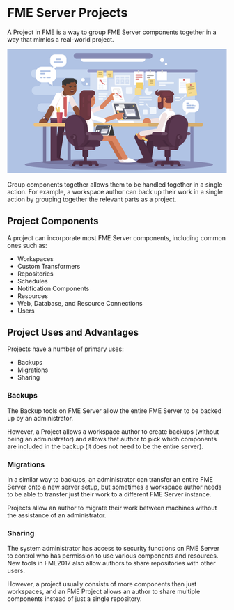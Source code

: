 # FME Server Projects

A Project in FME is a way to group FME Server components together in a way that mimics a real-world project.

![](./Images/Img5.000.ProjectsHeaderImage.png)

Group components together allows them to be handled together in a single action. For example, a workspace author can back up their work in a single action by grouping together the relevant parts as a project. 

## Project Components ##

A project can incorporate most FME Server components, including common ones such as:

- Workspaces
- Custom Transformers
- Repositories
- Schedules
- Notification Components
- Resources
- Web, Database, and Resource Connections
- Users


## Project Uses and Advantages ##

Projects have a number of primary uses:

- Backups
- Migrations
- Sharing


### Backups ###

The Backup tools on FME Server allow the entire FME Server to be backed up by an administrator. 

However, a Project allows a workspace author to create backups (without being an administrator) and allows that author to pick which components are included in the backup (it does not need to be the entire server).


### Migrations ###

In a similar way to backups, an administrator can transfer an entire FME Server onto a new server setup, but sometimes a workspace author needs to be able to transfer just their work to a different FME Server instance.

Projects allow an author to migrate their work between machines without the assistance of an administrator.


### Sharing ###

The system administrator has access to security functions on FME Server to control who has permission to use various components and resources. New tools in FME2017 also allow authors to share repositories with other users. 

However, a project usually consists of more components than just workspaces, and an FME Project allows an author to share multiple components instead of just a single repository.
